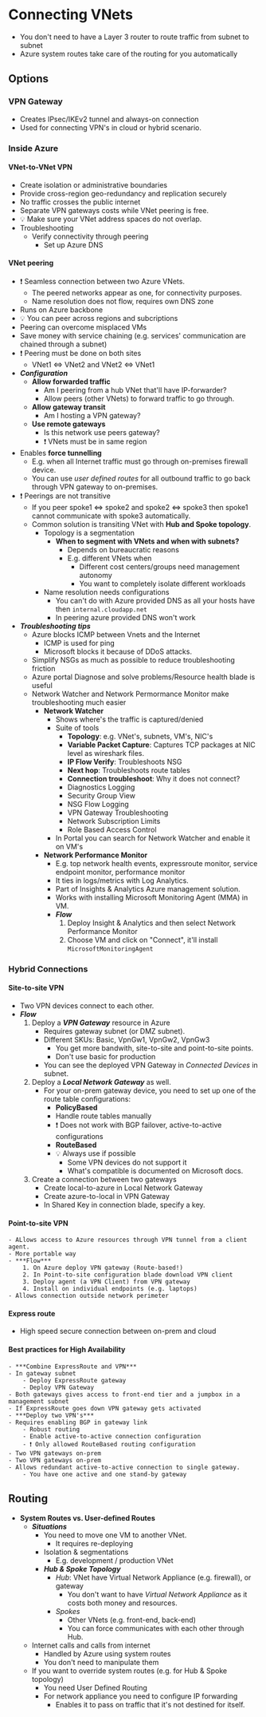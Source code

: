 # Connecting VNets

- You don't need to have a Layer 3 router to route traffic from subnet to subnet
- Azure system routes take care of the routing for you automatically

## Options

### VPN Gateway

- Creates IPsec/IKEv2 tunnel and always-on connection
- Used for connecting VPN's in cloud or hybrid scenario.

### Inside Azure

#### VNet-to-VNet VPN

- Create isolation or administrative boundaries
- Provide cross-region geo-redundancy and replication securely
- No traffic crosses the public internet
- Separate VPN gateways costs while VNet peering is free.
- 💡 Make sure your VNet address spaces do not overlap.
- Troubleshooting
  - Verify connectivity through peering
    - Set up Azure DNS

#### VNet peering

- ❗ Seamless connection between two Azure VNets.
  - The peered networks appear as one, for connectivity purposes.
  - Name resolution does not flow, requires own DNS zone
- Runs on Azure backbone
- 💡 You can peer across regions and subcriptions
- Peering can overcome misplaced VMs
- Save money with service chaining (e.g. services' communication are chained through a subnet)
- ❗ Peering must be done on both sites
  - VNet1 <=> VNet2 and VNet2 <=> VNet1
- ***Configuration***
  - **Allow forwarded traffic**
    - Am I peering from a hub VNet that'll have IP-forwarder?
    - Allow peers (other VNets) to forward traffic to go through.
  - **Allow gateway transit**
    - Am I hosting a VPN gateway?
  - **Use remote gateways**
    - Is this network use peers gateway?
    - ❗ VNets must be in same region
- Enables **force tunnelling**
  - E.g. when all Internet traffic must go through on-premises firewall device.
  - You can use *user defined routes* for all outbound traffic to go back through VPN gateway to on-premises.
- ❗ Peerings are not transitive
  - If you peer spoke1 <=> spoke2 and spoke2 <=> spoke3 then spoke1 cannot communicate with spoke3 automatically.
  - Common solution is transiting VNet with **Hub and Spoke topology**.
    - Topology is a segmentation
      - **When to segment with VNets and when with subnets?**
        - Depends on bureaucratic reasons
        - E.g. different VNets when
          - Different cost centers/groups need management autonomy
          - You want to completely isolate different workloads
    - Name resolution needs configurations
      - You can't do with Azure provided DNS as all your hosts have then `internal.cloudapp.net`
      - In peering azure provided DNS won't work
- ***Troubleshooting tips***
  - Azure blocks ICMP between Vnets and the Internet
    - ICMP is used for ping
    - Microsoft blocks it because of DDoS attacks.
  - Simplify NSGs as much as possible to reduce troubleshooting friction
  - Azure portal Diagnose and solve problems/Resource health blade is useful
  - Network Watcher and Network Permormance Monitor make troubleshooting much easier
    - **Network Watcher**
      - Shows where's the traffic is captured/denied
      - Suite of tools
        - **Topology**: e.g. VNet's, subnets, VM's, NIC's
        - **Variable Packet Capture**: Captures TCP packages at NIC level as wireshark files.
        - **IP Flow Verify**: Troubleshoots NSG
        - **Next hop**: Troubleshoots route tables
        - **Connection troubleshoot**: Why it does not connect?
        - Diagnostics Logging
        - Security Group View
        - NSG Flow Logging
        - VPN Gateway Troubleshooting
        - Network Subscription Limits
        - Role Based Access Control
      - In Portal you can search for Network Watcher and enable it on VM's
    - **Network Performance Monitor**
      - E.g. top network health events, expressroute monitor, service endpoint monitor, performance monitor
      - It ties in logs/metrics with Log Analytics.
      - Part of Insights & Analytics Azure management solution.
      - Works with installing Microsoft Monitoring Agent (MMA) in VM.
      - ***Flow***
        1. Deploy Insight & Analytics and then select Network Performance Monitor
        2. Choose VM and click on "Connect", it'll install `MicrosoftMonitoringAgent`

### Hybrid Connections

#### Site-to-site VPN

- Two VPN devices connect to each other.
- ***Flow***
  1. Deploy a ***VPN Gateway*** resource in Azure
      - Requires gateway subnet (or DMZ subnet).
      - Different SKUs: Basic, VpnGw1, VpnGw2, VpnGw3
          - You get more bandwith, site-to-site and point-to-site points.
          - Don't use basic for production
      - You can see the deployed VPN Gateway in *Connected Devices* in subnet.
  2. Deploy a ***Local Network Gateway*** as well.
      - For your on-prem gateway device, you need to set up one of the route table configurations:
          - **PolicyBased**
          - Handle route tables manually
          - ❗ Does not work with BGP failover, active-to-active configurations
          - **RouteBased**
          - 💡 Always use if possible
              - Some VPN devices do not support it
              - What's compatible is documented on Microsoft docs.
  3. Create a connection between two gateways
      - Create local-to-azure in Local Network Gateway
      - Create azure-to-local in VPN Gateway
      - In Shared Key in connection blade, specify a key.

#### Point-to-site VPN

    - ALlows access to Azure resources through VPN tunnel from a client agent.
    - More portable way
    - ***Flow***
        1. On Azure deploy VPN gateway (Route-based!)
        2. In Point-to-site configuration blade download VPN client
        3. Deploy agent (a VPN Client) from VPN gateway
        4. Install on individual endpoints (e.g. laptops)
    - Allows connection outside network perimeter

#### Express route

- High speed secure connection between on-prem and cloud

#### Best practices for High Availability

    - ***Combine ExpressRoute and VPN***
    - In gateway subnet
        - Deploy ExpressRoute gateway
        - Deploy VPN Gateway
    - Both gateways gives access to front-end tier and a jumpbox in a management subnet
    - If ExpressRoute goes down VPN gateway gets activated
    - ***Deploy two VPN's***
    - Requires enabling BGP in gateway link
        - Robust routing
        - Enable active-to-active connection configuration
        - ❗ Only allowed RouteBased routing configuration
    - Two VPN gateways on-prem
    - Two VPN gateways on-prem
    - Allows redundant active-to-active connection to single gateway.
        - You have one active and one stand-by gateway

## Routing

- **System Routes vs. User-defined Routes**
  - ***Situations***
    - You need to move one VM to another VNet.
      - It requires re-deploying
    - Isolation & segmentations
      - E.g. development / production VNet
    - ***Hub & Spoke Topology***
      - *Hub*: VNet have Virtual Network Appliance (e.g. firewall), or gateway
        - You don't want to have *Virtual Network Appliance* as it costs both money and resources.
      - *Spokes*
        - Other VNets (e.g. front-end, back-end)
        - You can force communicates with each other through Hub.
  - Internet calls and calls from internet
    - Handled by Azure using system routes
    - You don't need to manipulate them
  - If you want to override system routes (e.g. for Hub & Spoke topology)
    - You need User Defined Routing
    - For network appliance you need to configure IP forwarding
      - Enables it to pass on traffic that it's not destined for itself.
